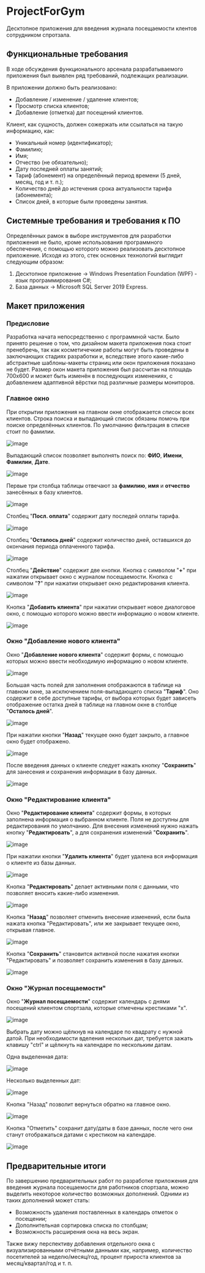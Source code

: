 # ProjectForGym
Десктопное приложения для введения журнала посещаемости клентов сотрудником спротзала.

## Функциональные требования
В ходе обсуждения функционального арсенала разрабатываемого приложения был выявлен ряд требований, подлежащих реализации.

В приложении должно быть реализовано:
- Добавление / изменение / удаление клиентов;
- Просмотр списка клиентов;
- Добавление (отметка) дат посещений клиентов.

Клиент, как сущность, должен сожержать или ссылаться на такую информацию, как:
- Уникальный номер (идентификатор);
- Фамилию;
- Имя;
- Отчество (не обязательно);
- Дату последней оплаты занятий;
- Тариф (абонемент) на определённый период времени (5 дней, месяц, год и т. п.);
- Количество дней до истечения срока актуальности тарифа (абонемента);
- Список дней, в которые были проведены занятия.

## Системные требования и требования к ПО
Определённых рамок в выборе инструментов для разработки приложения не было, кроме использования программного обеспечения, с помощью которого можно реализовать десктопное приложение.
Исходя из этого, стек основных технологий выглядит следующим образом:
1. Десктопное приложение -> Windows Presentation Foundation (WPF) - язык программирования C#;
2. База данных -> Microsoft SQL Server 2019 Express.

## Макет приложения

### Предисловие
Разработка начата непосредственно с программной части. Было принято решение о том, что дизайном макета приложения пока стоит пренебречь, так как косметичечкие работы могут быть проведены в заключающих стадиях разработки и, вследствие этого какие-либо абстрактные шаблоны-макеты страниц или окон приложения показано не будет.
Размер окон макета приложения был рассчитан на площадь 700х600 и может быть изменён в последующих изменениях, с добавлением адаптивной вёрстки под различные размеры мониторов.

### Главное окно
При открытии приложения на главном окне отображается список всех клиентов. Строка поиска и выпадающий список обязаны помочь при поиске определённых клиентов. По умолчанию фильтрация в списке стоит по фамилии.

![image](https://github.com/NeZloSlav/ProjectForGym/assets/107403672/0f9297a9-3d71-444e-bf07-ce9414d50bd0)

Выпадающий список позволяет выполнять поиск по:  **ФИО**, **Имени**, **Фамилии**, **Дате**.

![image](https://github.com/NeZloSlav/ProjectForGym/assets/107403672/c0a5448a-dbd0-446a-9570-187f332d3642)

Первые три столбца таблицы отвечают за **фамилию**, **имя** и **отчество** занесённых в базу клиентов.

![image](https://github.com/NeZloSlav/ProjectForGym/assets/107403672/394e7028-91a5-4087-97e0-257af169d64d)

Столбец "**Посл. оплата**" содержит дату последей оплаты тарифа.

![image](https://github.com/NeZloSlav/ProjectForGym/assets/107403672/e7902b9c-a753-4dc4-9b83-c83bf7d33db1)

Столбец "**Осталось дней**" содержит количество дней, оставшихся до окончания периода оплаченного тарифа.

![image](https://github.com/NeZloSlav/ProjectForGym/assets/107403672/9bd0db8f-25ca-4d20-bbe2-57c0256415f6)

Столбец "**Действие**" содержит две кнопки. Кнопка с символом "**+**" при нажатии открывает окно с журналом посещаемости. Кнопка с символом "**?**" при нажатии открывает окно редактирования клиента.

![image](https://github.com/NeZloSlav/ProjectForGym/assets/107403672/6f63fb6c-c09a-4f24-83f9-a6c8ab343cef)

Кнопка "**Добавить клиента**" при нажатии открывает новое диалоговое окно, с помощью которого можно ввести информацию о новом клиенте.

![image](https://github.com/NeZloSlav/ProjectForGym/assets/107403672/aff908e3-2412-4653-99da-4ce1b9d488c5)

### Окно "Добавление нового клиента"
Окно "**Добавление нового клиента**" содержит формы, с помощью которых можно ввести необходимую информацию о новом клиенте.

![image](https://github.com/NeZloSlav/ProjectForGym/assets/107403672/274f7cbd-3b57-4464-a17a-463e9923ee13)

Большая часть полей для заполнения отображаются в таблице на главном окне, за исключением поля-выпадающего списка "**Тариф**". Оно содержит в себе доступные тарифы, от выбора которых будет зависеть отображение остатка дней в таблице на главном окне в столбце "**Осталось дней**". 

![image](https://github.com/NeZloSlav/ProjectForGym/assets/107403672/a63ea004-375d-4618-9aba-ca82f8e566b8)

При нажатии кнопки "**Назад**" текущее окно будет закрыто, а главное окно будет отображено.

![image](https://github.com/NeZloSlav/ProjectForGym/assets/107403672/7e1875f1-6ae2-4a91-8bea-680caafdd16f)

После введения данных о клиенте следует нажать кнопку "**Сохранить**" для занесения и сохранения информации в базу данных.

![image](https://github.com/NeZloSlav/ProjectForGym/assets/107403672/729d7a8c-a8e0-4a2b-9376-a4b5f9dd1668)

### Окно "Редактирование клиента"
Окно "**Редактирование клиента**" содержит формы, в которых заполнена информация о выбранном клиенте. Поля не доступны для редактирования по умолчанию. Для внесения изменений нужно нажать кнопку "**Редактировать**", а для сохранения изменений "**Сохранить**".

![image](https://github.com/NeZloSlav/ProjectForGym/assets/107403672/029005db-4f53-4240-95c8-1e9552fb4829)

При нажатии кнопки "**Удалить клиента**" будет удалена вся информация о клиенте из базы данных.

![image](https://github.com/NeZloSlav/ProjectForGym/assets/107403672/94737b3a-ffb2-4395-bb11-b2e6868418f2)

Кнопка "**Редактировать**" делает активными поля с данными, что позволяет вносить какие-либо изменения.

![image](https://github.com/NeZloSlav/ProjectForGym/assets/107403672/3655e8b8-1360-4ddf-a278-a26a79286046)

Кнопка "**Назад**" позволяет отменить внесение изменений, если была нажата кнопка "Редактировать", или же закрывает текущее окно, открывая главное.

![image](https://github.com/NeZloSlav/ProjectForGym/assets/107403672/139b9bca-56c2-4aee-a985-09eae8a5acf7)

Кнопка "**Сохранить**" становится активной после нажатия кнопки "Редактировать" и позволяет сохранить изменения в базу данных.

![image](https://github.com/NeZloSlav/ProjectForGym/assets/107403672/bcb17b7f-91ee-40d5-9921-23edf06fb6dd)

### Окно "Журнал посещаемости"
Окно "**Журнал посещаемости**" содержит календарь с днями посещений клиентом спортзала, которые отмечены крестиками "х". 

![image](https://github.com/NeZloSlav/ProjectForGym/assets/107403672/e1661c31-cbe1-49dc-bad1-8e0f7afe104b)

Выбрать дату можно щёлкнув на календаре по квадрату с нужной датой. При необходимости вделения нескольих дат, требуется зажать клавишу "ctrl" и щёлкнуть на календаре по нескольким датам.

Одна выделенная дата:

![image](https://github.com/NeZloSlav/ProjectForGym/assets/107403672/98486e32-5624-45ab-a60b-6575f3d29cca)

Несколько выделенных дат:

![image](https://github.com/NeZloSlav/ProjectForGym/assets/107403672/f021d942-1e38-4f66-9728-21ca4f1f955a)

Кнопка "Назад" позволит вернуться обратно на главное окно.

![image](https://github.com/NeZloSlav/ProjectForGym/assets/107403672/8c8a85d7-2d65-49d7-abd5-3190ec5d1cff)

Кнопка "Отметить" сохранит дату/даты в базе данных, после чего они станут отображаться датами с крестиком на календаре.

![image](https://github.com/NeZloSlav/ProjectForGym/assets/107403672/880723ff-8c6d-4065-8350-66bad3c55523)

## Предварительные итоги
По завершению предварительных работ по разработке приложения для введения журнала посещаемости для работников спортзала, можно выделить некоторое количество возможных дополнений. Одними из таких дополнений может стать:
- Возможность удаления поставленных в календарь отметок о посещении;
- Дополнительная сортировка списка по столбцам;
- Возможность расширения окна на весь экран.

Также вижу перспективу добавления отдельного окна с визуализированными отчётными данными как, например, количество посетителей за неделю/месяц/год, процент прироста клиентов за месяц/квартал/год и т. п.
